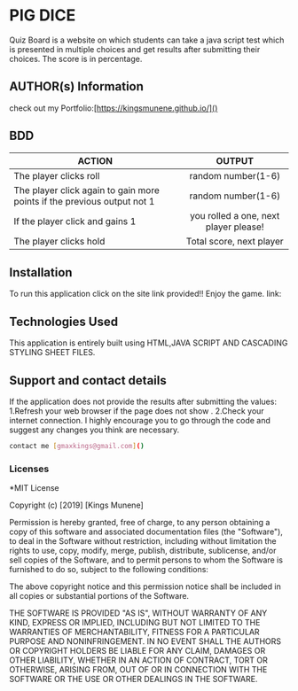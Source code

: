 # PIG DICE

Quiz Board is a website on which students can take a java script test which is presented in multiple choices and get results after submitting their choices. The score is in percentage.
## AUTHOR(s) Information
check out my Portfolio:[https://kingsmunene.github.io/]()

## BDD

|       ACTION                                                            |            OUTPUT                    |
| ------------------------------------------------------------------------|:------------------------------------:|
| The player clicks roll                                                  | random number(1-6)                   |
| The player click again to gain more points if the previous output not 1 | random number(1-6)                   |        
| If the player click and gains 1                                         | you rolled a one, next player please!|
| The player clicks hold                                                  | Total score, next player             |

## Installation
To run this application click on the site link provided!!
Enjoy the game.
link:

## Technologies Used
This application is entirely built using HTML,JAVA SCRIPT AND CASCADING STYLING SHEET FILES.
## Support and contact details
If the application does not provide the results after submitting the values:
1.Refresh your web browser if the page does not show .
2.Check your internet connection.
I highly encourage you to go through the code and suggest any changes you think are necessary.
```bash
contact me [gmaxkings@gmail.com]()
```

### Licenses
*MIT License

Copyright (c) [2019] [Kings Munene]

Permission is hereby granted, free of charge, to any person obtaining a copy
of this software and associated documentation files (the "Software"), to deal
in the Software without restriction, including without limitation the rights
to use, copy, modify, merge, publish, distribute, sublicense, and/or sell
copies of the Software, and to permit persons to whom the Software is
furnished to do so, subject to the following conditions:

The above copyright notice and this permission notice shall be included in all
copies or substantial portions of the Software.

THE SOFTWARE IS PROVIDED "AS IS", WITHOUT WARRANTY OF ANY KIND, EXPRESS OR
IMPLIED, INCLUDING BUT NOT LIMITED TO THE WARRANTIES OF MERCHANTABILITY,
FITNESS FOR A PARTICULAR PURPOSE AND NONINFRINGEMENT. IN NO EVENT SHALL THE
AUTHORS OR COPYRIGHT HOLDERS BE LIABLE FOR ANY CLAIM, DAMAGES OR OTHER
LIABILITY, WHETHER IN AN ACTION OF CONTRACT, TORT OR OTHERWISE, ARISING FROM,
OUT OF OR IN CONNECTION WITH THE SOFTWARE OR THE USE OR OTHER DEALINGS IN THE
SOFTWARE.
